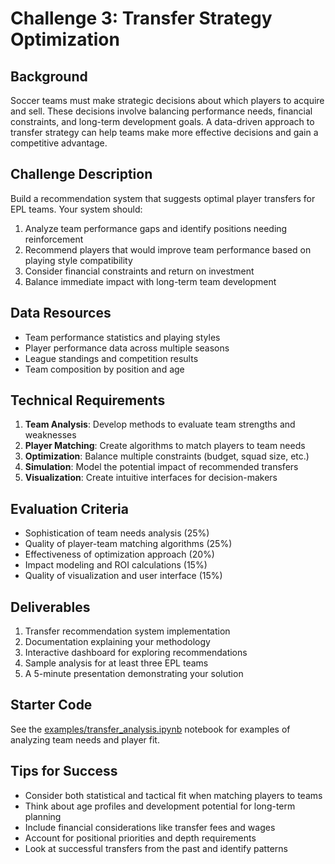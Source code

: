 # Challenge 3: Transfer Strategy Optimization

## Background
Soccer teams must make strategic decisions about which players to acquire and sell. These decisions involve balancing performance needs, financial constraints, and long-term development goals. A data-driven approach to transfer strategy can help teams make more effective decisions and gain a competitive advantage.

## Challenge Description
Build a recommendation system that suggests optimal player transfers for EPL teams. Your system should:

1. Analyze team performance gaps and identify positions needing reinforcement
2. Recommend players that would improve team performance based on playing style compatibility
3. Consider financial constraints and return on investment
4. Balance immediate impact with long-term team development

## Data Resources
- Team performance statistics and playing styles
- Player performance data across multiple seasons
- League standings and competition results
- Team composition by position and age

## Technical Requirements
1. **Team Analysis**: Develop methods to evaluate team strengths and weaknesses
2. **Player Matching**: Create algorithms to match players to team needs
3. **Optimization**: Balance multiple constraints (budget, squad size, etc.)
4. **Simulation**: Model the potential impact of recommended transfers
5. **Visualization**: Create intuitive interfaces for decision-makers

## Evaluation Criteria
- Sophistication of team needs analysis (25%)
- Quality of player-team matching algorithms (25%)
- Effectiveness of optimization approach (20%)
- Impact modeling and ROI calculations (15%)
- Quality of visualization and user interface (15%)

## Deliverables
1. Transfer recommendation system implementation
2. Documentation explaining your methodology
3. Interactive dashboard for exploring recommendations
4. Sample analysis for at least three EPL teams
5. A 5-minute presentation demonstrating your solution

## Starter Code
See the [examples/transfer_analysis.ipynb](../examples/transfer_analysis.ipynb) notebook for examples of analyzing team needs and player fit.

## Tips for Success
- Consider both statistical and tactical fit when matching players to teams
- Think about age profiles and development potential for long-term planning
- Include financial considerations like transfer fees and wages
- Account for positional priorities and depth requirements
- Look at successful transfers from the past and identify patterns